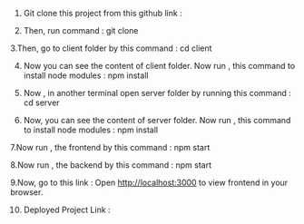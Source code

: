 1. Git clone this project from this github link : 

2. Then, run command : git clone 

3.Then, go to client folder by this command : cd client 

4. Now you can see the content of client folder. Now run , this command to install node modules : npm install 

5. Now , in another terminal open server folder by running this command : cd server 

6. Now, you can see the content of server folder. Now run , this command to install node modules : npm install 

7.Now run , the frontend by this command : npm start 

8.Now run , the backend by this command : npm start 

9.Now, go to this link  :
Open [http://localhost:3000](http://localhost:3000) to view frontend in your browser.

10. Deployed Project Link : 



